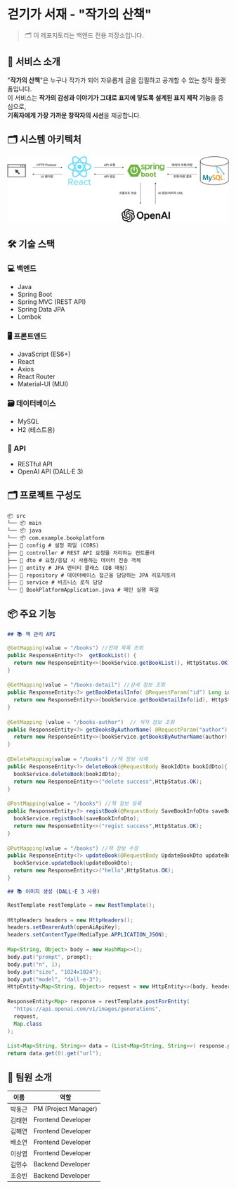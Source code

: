 # 걷기가 서재 - "작가의 산책"

> 🗂️ 이 레포지토리는 백엔드 전용 저장소입니다.

## 📌 서비스 소개

"**작가의 산책**"은 누구나 작가가 되어 자유롭게 글을 집필하고 공개할 수 있는 창작 플랫폼입니다.  
이 서비스는 **작가의 감성과 이야기가 그대로 표지에 닿도록 설계된 표지 제작 기능**을 중심으로,  
**기획자에게 가장 가까운 창작자의 시선**을 제공합니다.

## 🗂 시스템 아키텍처

![시스템 아키텍처](./docs/architecture.png)

## 🛠️ 기술 스택

### 💻 백엔드
- Java
- Spring Boot
- Spring MVC (REST API)
- Spring Data JPA
- Lombok

### 🖥️ 프론트엔드
- JavaScript (ES6+)
- React
- Axios
- React Router
- Material-UI (MUI)

### 🗃️ 데이터베이스
- MySQL
- H2 (테스트용)

### 🔗 API
- RESTful API
- OpenAI API (DALL·E 3)

## 🗂 프로젝트 구성도 
```markdown 
📦 src
└── 📦 main
└── 📦 java
└── 📦 com.example.bookplatform
├── 📁 config # 설정 파일 (CORS)
├── 📁 controller # REST API 요청을 처리하는 컨트롤러
├── 📁 dto # 요청/응답 시 사용하는 데이터 전송 객체
├── 📁 entity # JPA 엔티티 클래스 (DB 매핑)
├── 📁 repository # 데이터베이스 접근을 담당하는 JPA 리포지토리
├── 📁 service # 비즈니스 로직 담당
└── 📄 BookPlatformApplication.java # 메인 실행 파일
```

## 📦 주요 기능
```markdown
## 📚 책 관리 API
```

```java
@GetMapping(value = "/books") //전체 목록 조회
public ResponseEntity<?>  getBookList() {
  return new ResponseEntity<>(bookService.getBookList(), HttpStatus.OK);
}

@GetMapping(value = "/books-detail") //상세 정보 조회
public ResponseEntity<?> getBookDetailInfo( @RequestParam("id") Long id) {
  return new ResponseEntity<>(bookService.getBookDetailInfo(id), HttpStatus.OK);
}

@GetMapping (value = "/books-author")  // 저자 정보 조회
public ResponseEntity<?> getBooksByAuthorName( @RequestParam("author") String author) {
  return new ResponseEntity<>(bookService.getBooksByAuthorName(author), HttpStatus.OK);
}

@DeleteMapping(value = "/books") //책 정보 삭제
public ResponseEntity<?> deleteBook(@RequestBody BookIdDto bookIdDto){
  bookService.deleteBook(bookIdDto);
  return new ResponseEntity<>("delete success",HttpStatus.OK);
}

@PostMapping(value = "/books") //책 정보 등록
public ResponseEntity<?> registBook(@RequestBody SaveBookInfoDto saveBookInfoDto){
  bookService.registBook(saveBookInfoDto);
  return new ResponseEntity<>("regist success",HttpStatus.OK);
}

@PutMapping(value = "/books") //책 정보 수정
public ResponseEntity<?> updateBook(@RequestBody UpdateBookDto updateBookDto){
  bookService.updateBook(updateBookDto);
  return new ResponseEntity<>("hello",HttpStatus.OK);
}
```

```markdown
## 📚 이미지 생성 (DALL·E 3 사용)
```
```java
RestTemplate restTemplate = new RestTemplate();

HttpHeaders headers = new HttpHeaders();
headers.setBearerAuth(openAiApiKey);
headers.setContentType(MediaType.APPLICATION_JSON);

Map<String, Object> body = new HashMap<>();
body.put("prompt", prompt);
body.put("n", 1);
body.put("size", "1024x1024");
body.put("model", "dall-e-3");
HttpEntity<Map<String, Object>> request = new HttpEntity<>(body, headers);

ResponseEntity<Map> response = restTemplate.postForEntity(
  "https://api.openai.com/v1/images/generations",
  request,
  Map.class
);

List<Map<String, String>> data = (List<Map<String, String>>) response.getBody().get("data");
return data.get(0).get("url");
```

## 👥 팀원 소개

| 이름     | 역할               |
|----------|--------------------|
| 박동근   | PM (Project Manager) |
| 김태현   | Frontend Developer |
| 김해연   | Frontend Developer |
| 배소연   | Frontend Developer |
| 이상엽   | Frontend Developer |
| 김민수   | Backend Developer  |
| 조승빈   | Backend Developer  |


